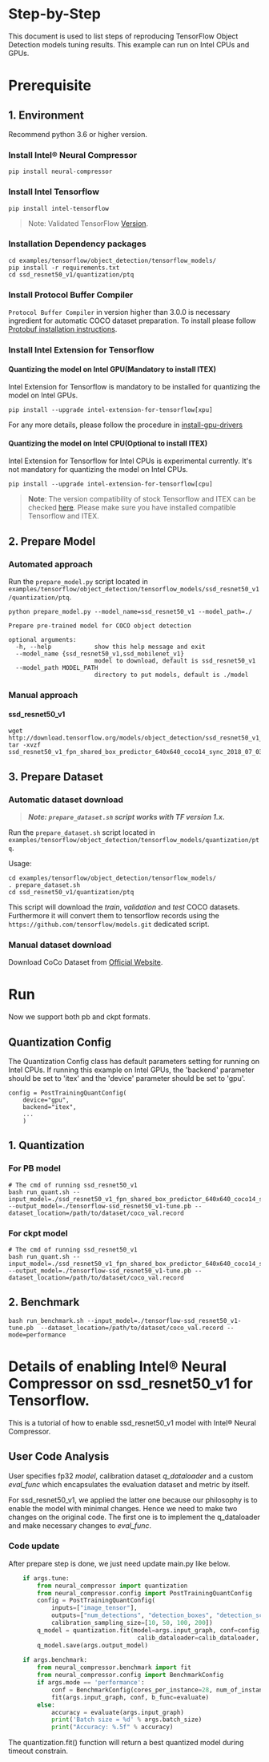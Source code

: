 Step-by-Step
============

This document is used to list steps of reproducing TensorFlow Object Detection models tuning results. This example can run on Intel CPUs and GPUs.

# Prerequisite


## 1. Environment
Recommend python 3.6 or higher version.

### Install Intel® Neural Compressor
```shell
pip install neural-compressor
```

### Install Intel Tensorflow
```shell
pip install intel-tensorflow
```
> Note: Validated TensorFlow [Version](/docs/source/installation_guide.md#validated-software-environment).

### Installation Dependency packages
```shell
cd examples/tensorflow/object_detection/tensorflow_models/
pip install -r requirements.txt
cd ssd_resnet50_v1/quantization/ptq
```

### Install Protocol Buffer Compiler

`Protocol Buffer Compiler` in version higher than 3.0.0 is necessary ingredient for automatic COCO dataset preparation. To install please follow
[Protobuf installation instructions](https://grpc.io/docs/protoc-installation/#install-using-a-package-manager).

### Install Intel Extension for Tensorflow

#### Quantizing the model on Intel GPU(Mandatory to install ITEX)
Intel Extension for Tensorflow is mandatory to be installed for quantizing the model on Intel GPUs.

```shell
pip install --upgrade intel-extension-for-tensorflow[xpu]
```
For any more details, please follow the procedure in [install-gpu-drivers](https://github.com/intel/intel-extension-for-tensorflow/blob/main/docs/install/install_for_xpu.md#install-gpu-drivers)

#### Quantizing the model on Intel CPU(Optional to install ITEX)
Intel Extension for Tensorflow for Intel CPUs is experimental currently. It's not mandatory for quantizing the model on Intel CPUs.

```shell
pip install --upgrade intel-extension-for-tensorflow[cpu]
```

> **Note**: 
> The version compatibility of stock Tensorflow and ITEX can be checked [here](https://github.com/intel/intel-extension-for-tensorflow#compatibility-table). Please make sure you have installed compatible Tensorflow and ITEX.

## 2. Prepare Model

### Automated approach
Run the `prepare_model.py` script located in `examples/tensorflow/object_detection/tensorflow_models/ssd_resnet50_v1/quantization/ptq`.

```
python prepare_model.py --model_name=ssd_resnet50_v1 --model_path=./

Prepare pre-trained model for COCO object detection

optional arguments:
  -h, --help            show this help message and exit
  --model_name {ssd_resnet50_v1,ssd_mobilenet_v1}
                        model to download, default is ssd_resnet50_v1
  --model_path MODEL_PATH
                        directory to put models, default is ./model
```

### Manual approach

#### ssd_resnet50_v1
```shell
wget http://download.tensorflow.org/models/object_detection/ssd_resnet50_v1_fpn_shared_box_predictor_640x640_coco14_sync_2018_07_03.tar.gz
tar -xvzf ssd_resnet50_v1_fpn_shared_box_predictor_640x640_coco14_sync_2018_07_03.tar.gz
```

## 3. Prepare Dataset

### Automatic dataset download

> **_Note: `prepare_dataset.sh` script works with TF version 1.x._**

Run the `prepare_dataset.sh` script located in `examples/tensorflow/object_detection/tensorflow_models/quantization/ptq`.

Usage:
```shell
cd examples/tensorflow/object_detection/tensorflow_models/
. prepare_dataset.sh
cd ssd_resnet50_v1/quantization/ptq
```

This script will download the *train*, *validation* and *test* COCO datasets. Furthermore it will convert them to
tensorflow records using the `https://github.com/tensorflow/models.git` dedicated script.

### Manual dataset download
Download CoCo Dataset from [Official Website](https://cocodataset.org/#download).


# Run

Now we support both pb and ckpt formats.

## Quantization Config

The Quantization Config class has default parameters setting for running on Intel CPUs. If running this example on Intel GPUs, the 'backend' parameter should be set to 'itex' and the 'device' parameter should be set to 'gpu'.

```
config = PostTrainingQuantConfig(
    device="gpu",
    backend="itex",
    ...
    )
```

## 1. Quantization
### For PB model
  
  ```shell
  # The cmd of running ssd_resnet50_v1
  bash run_quant.sh --input_model=./ssd_resnet50_v1_fpn_shared_box_predictor_640x640_coco14_sync_2018_07_03/frozen_inference_graph.pb --output_model=./tensorflow-ssd_resnet50_v1-tune.pb --dataset_location=/path/to/dataset/coco_val.record
  ```

### For ckpt model
  
  ```shell
  # The cmd of running ssd_resnet50_v1
  bash run_quant.sh --input_model=./ssd_resnet50_v1_fpn_shared_box_predictor_640x640_coco14_sync_2018_07_03/ --output_model=./tensorflow-ssd_resnet50_v1-tune.pb --dataset_location=/path/to/dataset/coco_val.record
  ```

## 2. Benchmark
  ```shell
  bash run_benchmark.sh --input_model=./tensorflow-ssd_resnet50_v1-tune.pb  --dataset_location=/path/to/dataset/coco_val.record --mode=performance
  ```

Details of enabling Intel® Neural Compressor on ssd_resnet50_v1 for Tensorflow.
=========================

This is a tutorial of how to enable ssd_resnet50_v1 model with Intel® Neural Compressor.
## User Code Analysis
User specifies fp32 *model*, calibration dataset *q_dataloader* and a custom *eval_func* which encapsulates the evaluation dataset and metric by itself.

For ssd_resnet50_v1, we applied the latter one because our philosophy is to enable the model with minimal changes. Hence we need to make two changes on the original code. The first one is to implement the q_dataloader and make necessary changes to *eval_func*.

### Code update

After prepare step is done, we just need update main.py like below.
```python
    if args.tune:
        from neural_compressor import quantization
        from neural_compressor.config import PostTrainingQuantConfig
        config = PostTrainingQuantConfig(
            inputs=["image_tensor"],
            outputs=["num_detections", "detection_boxes", "detection_scores", "detection_classes"],
            calibration_sampling_size=[10, 50, 100, 200])
        q_model = quantization.fit(model=args.input_graph, conf=config, 
                                    calib_dataloader=calib_dataloader, eval_func=evaluate)
        q_model.save(args.output_model)
            
    if args.benchmark:
        from neural_compressor.benchmark import fit
        from neural_compressor.config import BenchmarkConfig
        if args.mode == 'performance':
            conf = BenchmarkConfig(cores_per_instance=28, num_of_instance=1)
            fit(args.input_graph, conf, b_func=evaluate)
        else:
            accuracy = evaluate(args.input_graph)
            print('Batch size = %d' % args.batch_size)
            print("Accuracy: %.5f" % accuracy)
```

The quantization.fit() function will return a best quantized model during timeout constrain.
